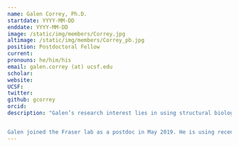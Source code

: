 ```yaml
---
name: Galen Correy, Ph.D.
startdate: YYYY-MM-DD
enddate: YYYY-MM-DD
image: /static/img/members/Correy.jpg
altimage: /static/img/members/Correy_pb.jpg
position: Postdoctoral Fellow
current:
pronouns: he/him/his
email: galen.correy (at) ucsf.edu
scholar:
website:
UCSF:
twitter:
github: gcorrey
orcid:
description: "Galen’s research interest lies in using structural biology to tackle problems in protein engineering and drug design. He earned his , Ph.D. from the Australian National University, where he worked with Dr. Colin Jackson on the structure, function and evolution of insect enzymes that detoxify organophosphate nerve agents.


Galen joined the Fraser lab as a postdoc in May 2019. He is using recently developed methods in fragment-based drug discovery to guide the design of new inhibitors of an emerging anti-cancer therapeutic target."
---
```

